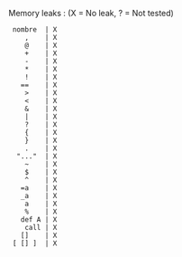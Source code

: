 Memory leaks : (X = No leak, ? = Not tested)

     nombre  | X
        ,    | X
        @    | X
        +    | X
        -    | X
        *    | X
        !    | X
       ==    | X
        >    | X
        <    | X
        &    | X
        |    | X
        ?    | X
        {    | X
        }    | X
        .    | X
      "..."  | X
        ~    | X
        $    | X
        ^    | X
       =a    | X
       _a    | X
        a    | X
        %    | X
       def A | X
        call | X
       []    | X
     [ [] ]  | X

